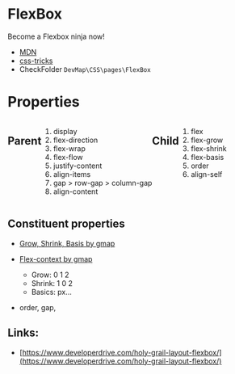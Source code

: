 # FlexBox

Become a Flexbox ninja now!

- [MDN](https://developer.mozilla.org/en-US/docs/Learn/CSS/CSS_layout/Flexbox)
- [css-tricks](https://css-tricks.com/snippets/css/a-guide-to-flexbox/)
- CheckFolder `DevMap\CSS\pages\FlexBox`

# Properties

<div style="display:flex">

## Parent

<ol>
<li>display</li>
<li>flex-direction</li>
<li>flex-wrap</li>
<li>flex-flow</li>
<li>justify-content</li>
<li>align-items</li>
<li>gap > row-gap > column-gap</li>
<li>align-content</li>
</ol>

## Child

<ol>
<li>flex</li>
<li>flex-grow</li>
<li>flex-shrink</li>
<li>flex-basis</li>
<li>order</li>
<li>align-self</li>
</ol>
</div>

## Constituent properties

- [Grow, Shrink, Basis by gmap](https://geraldotech.github.io/DevMap/CSS/pages/FlexBox/flex_gsb.html)
- [Flex-context by gmap](https://www.notion.so/geraldodev/Flexbox-contex-4ef64b877ac84aba97bd731428be7b17)

  - Grow: 0 1 2
  - Shrink: 1 0 2
  - Basics: px...

- order, gap,

## Links:

- [https://www.developerdrive.com/holy-grail-layout-flexbox/](https://www.developerdrive.com/holy-grail-layout-flexbox/)
